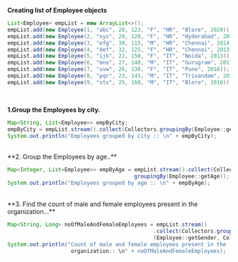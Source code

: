 **Creating list of Employee objects**

```java
List<Employee> empList = new ArrayList<>();
empList.add(new Employee(1, "abc", 28, 123, "F", "HR", "Blore", 2020));
empList.add(new Employee(2, "xyz", 29, 120, "F", "HR", "Hyderabad", 2015));
empList.add(new Employee(3, "efg", 30, 115, "M", "HR", "Chennai", 2014));
empList.add(new Employee(4, "def", 32, 125, "F", "HR", "Chennai", 2013));
empList.add(new Employee(5, "ijk", 22, 150, "F", "IT", "Noida", 2013));
empList.add(new Employee(6, "mno", 27, 140, "M", "IT", "Gurugram", 2017));
empList.add(new Employee(7, "uvw", 26, 130, "F", "IT", "Pune", 2016));
empList.add(new Employee(8, "pqr", 23, 145, "M", "IT", "Trivandam", 2015));
empList.add(new Employee(9, "stv", 25, 160, "M", "IT", "Blore", 2010));
```
<br />

**1.Group the Employees by city.**

```java
Map<String, List<Employee>> empByCity;
empByCity = empList.stream().collect(Collectors.groupingBy(Employee::getCity));
System.out.println("Employees grouped by city :: \n" + empByCity);
```
<br />
**2. Group the Employees by age..**

```java
Map<Integer, List<Employee>> empByAge = empList.stream().collect(Collectors.
                                        groupingBy(Employee::getAge));
System.out.println("Employees grouped by age :: \n" + empByAge);
```

<br />
**3. Find the count of male and female employees present in the organization...**

```java
Map<String, Long> noOfMaleAndFemaleEmployees = empList.stream()
                                              .collect(Collectors.groupingBy
                                              (Employee::getGender, Collectors.counting()));
System.out.println("Count of male and female employees present in the 
                    organization:: \n" + noOfMaleAndFemaleEmployees);
```
<br />
